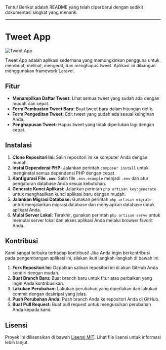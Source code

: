 Tentu! Berikut adalah README yang telah diperbarui dengan sedikit dokumentasi singkat yang menarik:

---

# Tweet App

![Tweet App](https://github.com/Hanifxys/CRUD-LARAVEL-TWEET/assets/135254497/63220b44-e39c-422a-b253-54e9dc832461)

Tweet App adalah aplikasi sederhana yang memungkinkan pengguna untuk membuat, melihat, mengedit, dan menghapus tweet. Aplikasi ini dibangun menggunakan framework Laravel.

## Fitur

- **Menampilkan Daftar Tweet:** Lihat semua tweet yang sudah ada dengan mudah dan cepat.
- **Form Pembuatan Tweet Baru:** Buat tweet baru dalam hitungan detik.
- **Form Pengeditan Tweet:** Edit tweet yang sudah ada sesuai keinginan Anda.
- **Penghapusan Tweet:** Hapus tweet yang tidak diperlukan lagi dengan cepat.

## Instalasi

1. **Clone Repositori Ini:** Salin repositori ini ke komputer Anda dengan mudah.
2. **Instal Dependensi PHP:** Jalankan perintah `composer install` untuk menginstal semua dependensi PHP dengan cepat.
3. **Konfigurasi File `.env`:** Salin file `.env.example` menjadi `.env` dan atur pengaturan database Anda sesuai kebutuhan.
4. **Generate Kunci Aplikasi:** Jalankan perintah `php artisan key:generate` untuk menghasilkan kunci aplikasi baru dengan mudah.
5. **Jalankan Migrasi Database:** Gunakan perintah `php artisan migrate` untuk menjalankan migrasi database dan menyiapkan database untuk aplikasi Anda.
6. **Mulai Server Lokal:** Terakhir, gunakan perintah `php artisan serve` untuk memulai server lokal dan akses aplikasi Anda melalui browser favorit Anda.

## Kontribusi

Kami sangat terbuka terhadap kontribusi! Jika Anda ingin berkontribusi pada pengembangan aplikasi ini, silakan ikuti langkah-langkah di bawah ini:

1. **Fork Repositori Ini:** Dapatkan salinan repositori ini di akun GitHub Anda sendiri dengan mudah.
2. **Buat Branch Baru:** Buat branch baru untuk fitur atau perbaikan yang ingin Anda kontribusikan.
3. **Lakukan Perubahan:** Lakukan perubahan yang diperlukan dan lakukan commit dengan deskripsi yang jelas.
4. **Push Perubahan Anda:** Push branch Anda ke repositori Anda di GitHub.
5. **Buat Pull Request:** Buat pull request untuk mengusulkan perubahan Anda kepada kami.

## Lisensi

Proyek ini dilisensikan di bawah [Lisensi MIT](LICENSE). Lihat file lisensi untuk informasi lebih lanjut.

